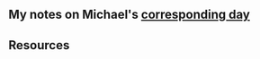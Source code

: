 ## My notes on Michael's [corresponding day](https://www.90daysofdevops.com/2022/day07/)


## Resources

